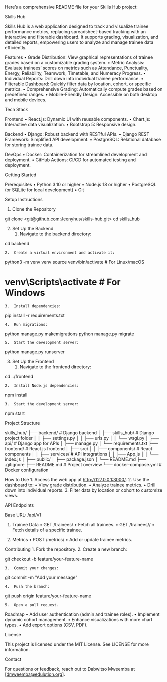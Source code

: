 Here’s a comprehensive README file for your Skills Hub project:

Skills Hub

Skills Hub is a web application designed to track and visualize trainee performance metrics, replacing spreadsheet-based tracking with an interactive and filterable dashboard. It supports grading, visualization, and detailed reports, empowering users to analyze and manage trainee data efficiently.

Features
	•	Grade Distribution: View graphical representations of trainee grades based on a customizable grading system.
	•	Metric Analysis: Evaluate trainees’ scores on metrics such as Attendance, Punctuality, Energy, Reliability, Teamwork, Timetable, and Numeracy Progress.
	•	Individual Reports: Drill down into individual trainee performance.
	•	Filterable Dashboard: Quickly filter data by location, cohort, or specific metrics.
	•	Comprehensive Grading: Automatically compute grades based on predefined ranges.
	•	Mobile-Friendly Design: Accessible on both desktop and mobile devices.

Tech Stack

Frontend
	•	React.js: Dynamic UI with reusable components.
	•	Chart.js: Interactive data visualization.
	•	Bootstrap 5: Responsive design.

Backend
	•	Django: Robust backend with RESTful APIs.
	•	Django REST Framework: Simplified API development.
	•	PostgreSQL: Relational database for storing trainee data.

DevOps
	•	Docker: Containerization for streamlined development and deployment.
	•	GitHub Actions: CI/CD for automated testing and deployment.

Getting Started

Prerequisites
	•	Python 3.10 or higher
	•	Node.js 18 or higher
	•	PostgreSQL (or SQLite for local development)
	•	Git

Setup Instructions

1. Clone the Repository

git clone <git@github.com:Jeenyhus/skills-hub.git>
cd skills_hub

2. Set Up the Backend
	1.	Navigate to the backend directory:

cd backend


	2.	Create a virtual environment and activate it:

python3 -m venv venv
source venv/bin/activate  # For Linux/macOS
# venv\Scripts\activate   # For Windows


	3.	Install dependencies:

pip install -r requirements.txt


	4.	Run migrations:

python manage.py makemigrations
python manage.py migrate


	5.	Start the development server:

python manage.py runserver



3. Set Up the Frontend
	1.	Navigate to the frontend directory:

cd ../frontend


	2.	Install Node.js dependencies:

npm install


	3.	Start the development server:

npm start

Project Structure

skills_hub/
├── backend/                # Django backend
│   ├── skills_hub/         # Django project folder
│   │   ├── settings.py
│   │   ├── urls.py
│   │   └── wsgi.py
│   ├── api/                # Django app for APIs
│   ├── manage.py
│   └── requirements.txt
├── frontend/               # React.js frontend
│   ├── src/
│   │   ├── components/     # React components
│   │   ├── services/       # API integrations
│   │   ├── App.js
│   │   └── index.js
│   ├── public/
│   ├── package.json
│   └── README.md
├── .gitignore
├── README.md               # Project overview
└── docker-compose.yml      # Docker configuration

How to Use
	1.	Access the web app at http://127.0.0.1:3000/.
	2.	Use the dashboard to:
	•	View grade distribution.
	•	Analyze trainee metrics.
	•	Drill down into individual reports.
	3.	Filter data by location or cohort to customize views.

API Endpoints

Base URL: /api/v1

1. Trainee Data
	•	GET /trainees/
	•	Fetch all trainees.
	•	GET /trainees/<id>/
	•	Fetch details of a specific trainee.

2. Metrics
	•	POST /metrics/
	•	Add or update trainee metrics.

Contributing
	1.	Fork the repository.
	2.	Create a new branch:

git checkout -b feature/your-feature-name


	3.	Commit your changes:

git commit -m "Add your message"


	4.	Push the branch:

git push origin feature/your-feature-name


	5.	Open a pull request.

Roadmap
	•	Add user authentication (admin and trainee roles).
	•	Implement dynamic cohort management.
	•	Enhance visualizations with more chart types.
	•	Add export options (CSV, PDF).

License

This project is licensed under the MIT License. See LICENSE for more information.

Contact

For questions or feedback, reach out to Dabwitso Mweemba at [dmweemba@edulution.org].